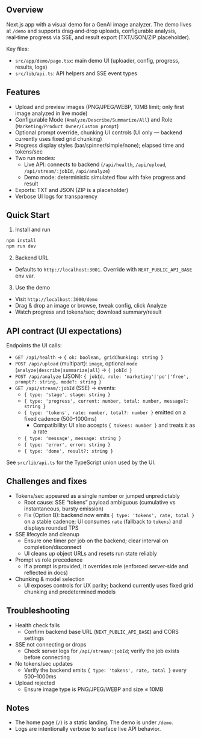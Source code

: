 ## Overview

Next.js app with a visual demo for a GenAI image analyzer. The demo lives at `/demo` and supports drag‑and‑drop uploads, configurable analysis, real‑time progress via SSE, and result export (TXT/JSON/ZIP placeholder).

Key files:
- `src/app/demo/page.tsx`: main demo UI (uploader, config, progress, results, logs)
- `src/lib/api.ts`: API helpers and SSE event types

## Features

- Upload and preview images (PNG/JPEG/WEBP, 10MB limit; only first image analyzed in live mode)
- Configurable Mode (`Analyze/Describe/Summarize/All`) and Role (`Marketing/Product Owner/Custom prompt`)
- Optional prompt override, chunking UI controls (UI only — backend currently uses fixed grid chunking)
- Progress display styles (bar/spinner/simple/none); elapsed time and tokens/sec
- Two run modes:
  - Live API: connects to backend (`/api/health`, `/api/upload`, `/api/stream/:jobId`, `/api/analyze`)
  - Demo mode: deterministic simulated flow with fake progress and result
- Exports: TXT and JSON (ZIP is a placeholder)
- Verbose UI logs for transparency

## Quick Start

1) Install and run
```bash
npm install
npm run dev
```

2) Backend URL
- Defaults to `http://localhost:3001`. Override with `NEXT_PUBLIC_API_BASE` env var.

3) Use the demo
- Visit `http://localhost:3000/demo`
- Drag & drop an image or browse, tweak config, click Analyze
- Watch progress and tokens/sec; download summary/result

## API contract (UI expectations)

Endpoints the UI calls:
- `GET /api/health` → `{ ok: boolean, gridChunking: string }`
- `POST /api/upload` (multipart): `image`, optional `mode` (`analyze|describe|summarize|all`) → `{ jobId }`
- `POST /api/analyze` (JSON): `{ jobId, role: 'marketing'|'po'|'free', prompt?: string, mode?: string }`
- `GET /api/stream/:jobId` (SSE) → events:
  - `{ type: 'stage', stage: string }`
  - `{ type: 'progress', current: number, total: number, message?: string }`
  - `{ type: 'tokens', rate: number, total?: number }` emitted on a fixed cadence (500–1000ms)
    - Compatibility: UI also accepts `{ tokens: number }` and treats it as a rate
  - `{ type: 'message', message: string }`
  - `{ type: 'error', error: string }`
  - `{ type: 'done', result?: string }`

See `src/lib/api.ts` for the TypeScript union used by the UI.

## Challenges and fixes

- Tokens/sec appeared as a single number or jumped unpredictably
  - Root cause: SSE “tokens” payload ambiguous (cumulative vs instantaneous, bursty emission)
  - Fix (Option B): backend now emits `{ type: 'tokens', rate, total }` on a stable cadence; UI consumes `rate` (fallback to `tokens`) and displays rounded TPS
- SSE lifecycle and cleanup
  - Ensure one timer per job on the backend; clear interval on completion/disconnect
  - UI cleans up object URLs and resets run state reliably
- Prompt vs role precedence
  - If a prompt is provided, it overrides role (enforced server‑side and reflected in docs)
- Chunking & model selection
  - UI exposes controls for UX parity; backend currently uses fixed grid chunking and predetermined models

## Troubleshooting

- Health check fails
  - Confirm backend base URL (`NEXT_PUBLIC_API_BASE`) and CORS settings
- SSE not connecting or drops
  - Check server logs for `/api/stream/:jobId`; verify the job exists before connecting
- No tokens/sec updates
  - Verify the backend emits `{ type: 'tokens', rate, total }` every 500–1000ms
- Upload rejected
  - Ensure image type is PNG/JPEG/WEBP and size ≤ 10MB

## Notes

- The home page (`/`) is a static landing. The demo is under `/demo`.
- Logs are intentionally verbose to surface live API behavior.
